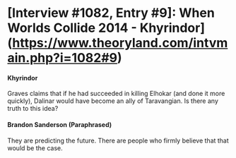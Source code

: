 # [Interview #1082, Entry #9]: When Worlds Collide 2014 - Khyrindor](https://www.theoryland.com/intvmain.php?i=1082#9)

#### Khyrindor

Graves claims that if he had succeeded in killing Elhokar (and done it more quickly), Dalinar would have become an ally of Taravangian. Is there any truth to this idea?

#### Brandon Sanderson (Paraphrased)

They are predicting the future. There are people who firmly believe that that would be the case.


